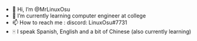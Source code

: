 - 👋 Hi, I’m @MrLinuxOsu
- 🌱 I’m currently learning computer engineer at college
- 📫 How to reach me : discord: LinuxOsu#7731
- 🀄 I speak Spanish, English and a bit of Chinese (also currently learning)
